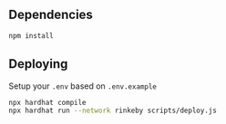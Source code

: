 ## Dependencies

```bash
npm install
```

## Deploying

Setup your `.env` based on `.env.example`

```bash
npx hardhat compile
npx hardhat run --network rinkeby scripts/deploy.js
```